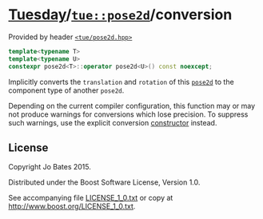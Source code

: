 [Tuesday](../../../README.md)/[`tue::pose2d`](../../headers/pose2d.md)/conversion
=================================================================================
Provided by header [`<tue/pose2d.hpp>`](../../headers/pose2d.md)

```c++
template<typename T>
template<typename U>
constexpr pose2d<T>::operator pose2d<U>() const noexcept;
```

Implicitly converts the `translation` and `rotation` of this
[`pose2d`](../../headers/pose2d.md) to the component type of another `pose2d`.

Depending on the current compiler configuration, this function may or may not
produce warnings for conversions which lose precision. To suppress such
warnings, use the explicit conversion [constructor](constructor.md) instead.

License
-------
Copyright Jo Bates 2015.

Distributed under the Boost Software License, Version 1.0.

See accompanying file [LICENSE_1_0.txt](../../../LICENSE_1_0.txt) or copy at
http://www.boost.org/LICENSE_1_0.txt.
